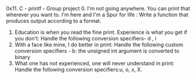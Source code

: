 0x11. C - printf  - Group project
0. I'm not going anywhere. You can print that wherever you want to. I'm here and I'm a Spur for life : Write a function that produces output according to a format.
1. Education is when you read the fine print. Experience is what you get if you don't: Handle the following conversion specifiers- d , i
2. With a face like mine, I do better in print: Handle the following custom conversion specifiers - b: the unsigned int argument is converted to binary
3. What one has not experienced, one will never understand in print: Handle the following conversion specifiers:u, o, x, X.
